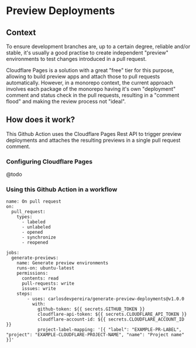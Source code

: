 # Preview Deployments

## Context

To ensure development branches are, up to a certain degree, reliable and/or stable, it's usually a good practise to create independent "preview" environments to test changes introduced in a pull request.

Cloudflare Pages is a solution with a great "free" tier for this purpose, allowing to build preview apps and attach those to pull requests automatically. However, in a monorepo context, the current approach involves each package of the monorepo having it's own "deployment" comment and status check in the pull requests, resulting in a "comment flood" and making the review process not "ideal".

## How does it work?

This Github Action uses the Cloudflare Pages Rest API to trigger preview deployments and attaches the resulting previews in a single pull request comment.

### Configuring Cloudflare Pages

@todo

### Using this Github Action in a workflow

```
name: On pull request
on:
  pull_request:
    types:
      - labeled
      - unlabeled
      - opened
      - synchronize
      - reopened

jobs:
  generate-previews:
    name: Generate preview environments
    runs-on: ubuntu-latest
    permissions:
      contents: read
      pull-requests: write
      issues: write
    steps:
        - uses: carlosdevpereira/generate-preview-deployments@v1.0.0
          with:
            github-token: ${{ secrets.GITHUB_TOKEN }}
            cloudflare-api-token: ${{ secrets.CLOUDFLARE_API_TOKEN }}
            cloudflare-account-id: ${{ secrets.CLOUDFLARE_ACCOUNT_ID }}
            project-label-mapping: '[{ "label": "EXAMPLE-PR-LABEL", "project": "EXAMPLE-CLOUDFLARE-PROJECT-NAME", "name": "Project name" }]'

```
